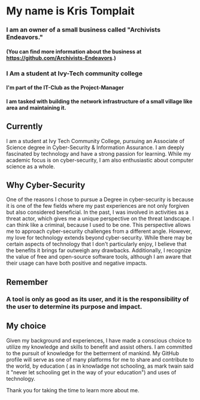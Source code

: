 # My name is Kris Tomplait
### I am an owner of a small business called "Archivists Endeavors." 
#### (You can find more information about the business at https://github.com/Archivists-Endeavors.)

### I Am a student at Ivy-Tech community college
   #### I'm part of the IT-Club as the Project-Manager

#### I am tasked with building the network infrastructure of a small village like area and maintaining it.




## Currently
I am a student at Ivy Tech Community College, pursuing an Associate of Science degree in Cyber-Security & Information Assurance. I am deeply fascinated by technology and have a strong passion for learning. While my academic focus is on cyber-security, I am also enthusiastic about computer science as a whole.

## Why Cyber-Security
One of the reasons I chose to pursue a Degree in cyber-security is because it is one of the few fields where my past experiences are not only forgiven but also considered beneficial. In the past, I was involved in activities as a threat actor, which gives me a unique perspective on the threat landscape. I can think like a criminal, because I used to be one.
This perspective allows me to approach cyber-security challenges from a different angle.
However, my love for technology extends beyond cyber-security. While there may be certain aspects of technology that I don't particularly enjoy, I believe that the benefits it brings far outweigh any drawbacks. Additionally, I recognize the value of free and open-source software tools, although I am aware that their usage can have both positive and negative impacts.

## Remember
### A tool is only as good as its user, and it is the responsibility of the user to determine its purpose and impact.

## My choice
Given my background and experiences, I have made a conscious choice to utilize my knowledge and skills to benefit and assist others. I am committed to the pursuit of knowledge for the betterment of mankind. My GitHub profile will serve as one of many platforms for me to share and contribute to the world, by education ( as in knowladge not schooling, as mark twain said it "never let schooling get in the way of your education") and  uses of technology.

Thank you for taking the time to learn more about me.
